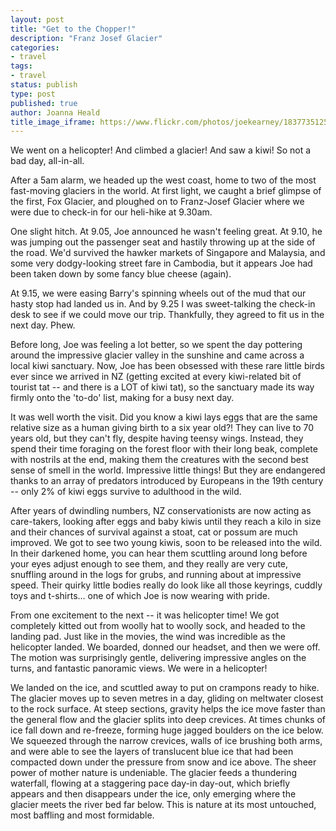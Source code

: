 ```yaml
---
layout: post
title: "Get to the Chopper!"
description: "Franz Josef Glacier"
categories:
- travel
tags:
- travel
status: publish
type: post
published: true
author: Joanna Heald
title_image_iframe: https://www.flickr.com/photos/joekearney/18377351252/in/album-72157652379606419/player/
---
```


We went on a helicopter! And climbed a glacier! And saw a kiwi! So not a bad day, all-in-all.

After a 5am alarm, we headed up the west coast, home to two of the most fast-moving glaciers in the world. At first light, we caught a brief glimpse of the first, Fox Glacier, and ploughed on to Franz-Josef Glacier where we were due to check-in for our heli-hike at 9.30am.

One slight hitch. At 9.05, Joe announced he wasn't feeling great. At 9.10, he was jumping out the passenger seat and hastily throwing up at the side of the road. We'd survived the hawker markets of Singapore and Malaysia, and some very dodgy-looking street fare in Cambodia, but it appears Joe had been taken down by some fancy blue cheese (again). 

At 9.15, we were easing Barry's spinning wheels out of the mud that our hasty stop had landed us in. And by 9.25 I was sweet-talking the check-in desk to see if we could move our trip. Thankfully, they agreed to fit us in the next day. Phew. 

Before long, Joe was feeling a lot better, so we spent the day pottering around the impressive glacier valley in the sunshine and came across a local kiwi sanctuary. Now, Joe has been obsessed with these rare little birds ever since we arrived in NZ (getting excited at every kiwi-related bit of tourist tat -- and there is a LOT of kiwi tat), so the sanctuary made its way firmly onto the 'to-do' list, making for a busy next day.

It was well worth the visit. Did you know a kiwi lays eggs that are the same relative size as a human giving birth to a six year old?! They can live to 70 years old, but they can't fly, despite having teensy wings. Instead, they spend their time foraging on the forest floor with their long beak, complete with nostrils at the end, making them the creatures with the second best sense of smell in the world. Impressive little things! But they are endangered thanks to an array of predators introduced by Europeans in the 19th century -- only 2% of kiwi eggs survive to adulthood in the wild. 

After years of dwindling numbers, NZ conservationists are now acting as care-takers, looking after eggs and baby kiwis until they reach a kilo in size and their chances of survival against a stoat, cat or possum are much improved. We got to see two young kiwis, soon to be released into the wild. In their darkened home, you can hear them scuttling around long before your eyes adjust enough to see them, and they really are very cute, snuffling around in the logs for grubs, and running about at impressive speed. Their quirky little bodies really do look like all those keyrings, cuddly toys and t-shirts... one of which Joe is now wearing with pride.

From one excitement to the next -- it was helicopter time! We got completely kitted out from woolly hat to woolly sock, and headed to the landing pad. Just like in the movies, the wind was incredible as the helicopter landed. We boarded, donned our headset, and then we were off. The motion was surprisingly gentle, delivering impressive angles on the turns, and fantastic panoramic views. We were in a helicopter! 

We landed on the ice, and scuttled away to put on crampons ready to hike. The glacier moves up to seven metres in a day, gliding on meltwater closest to the rock surface. At steep sections, gravity helps the ice move faster than the general flow and the glacier splits into deep crevices. At times chunks of ice fall down and re-freeze, forming huge jagged boulders on the ice below. We squeezed through the narrow crevices, walls of ice brushing both arms, and were able to see the layers of translucent blue ice that had been compacted down under the pressure from snow and ice above. The sheer power of mother nature is undeniable. The glacier feeds a thundering waterfall, flowing at a staggering pace day-in day-out, which briefly appears and then disappears under the ice, only emerging where the glacier meets the river bed far below. This is nature at its most untouched, most baffling and most formidable.
